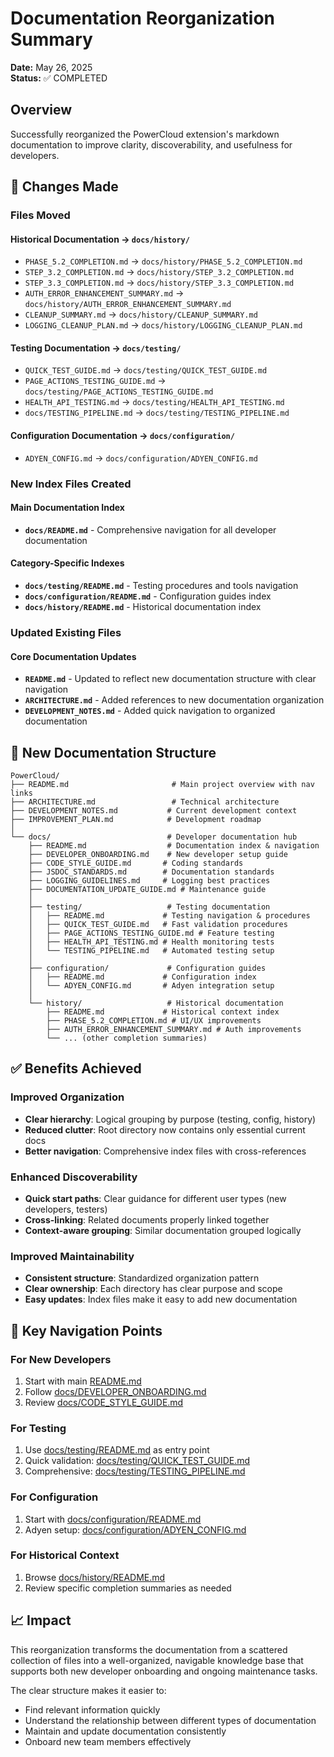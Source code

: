 # Documentation Reorganization Summary

**Date:** May 26, 2025  
**Status:** ✅ COMPLETED

## Overview

Successfully reorganized the PowerCloud extension's markdown documentation to improve clarity, discoverability, and usefulness for developers.

## 🔄 Changes Made

### Files Moved

#### Historical Documentation → `docs/history/`
- `PHASE_5.2_COMPLETION.md` → `docs/history/PHASE_5.2_COMPLETION.md`
- `STEP_3.2_COMPLETION.md` → `docs/history/STEP_3.2_COMPLETION.md`
- `STEP_3.3_COMPLETION.md` → `docs/history/STEP_3.3_COMPLETION.md`
- `AUTH_ERROR_ENHANCEMENT_SUMMARY.md` → `docs/history/AUTH_ERROR_ENHANCEMENT_SUMMARY.md`
- `CLEANUP_SUMMARY.md` → `docs/history/CLEANUP_SUMMARY.md`
- `LOGGING_CLEANUP_PLAN.md` → `docs/history/LOGGING_CLEANUP_PLAN.md`

#### Testing Documentation → `docs/testing/`
- `QUICK_TEST_GUIDE.md` → `docs/testing/QUICK_TEST_GUIDE.md`
- `PAGE_ACTIONS_TESTING_GUIDE.md` → `docs/testing/PAGE_ACTIONS_TESTING_GUIDE.md`
- `HEALTH_API_TESTING.md` → `docs/testing/HEALTH_API_TESTING.md`
- `docs/TESTING_PIPELINE.md` → `docs/testing/TESTING_PIPELINE.md`

#### Configuration Documentation → `docs/configuration/`
- `ADYEN_CONFIG.md` → `docs/configuration/ADYEN_CONFIG.md`

### New Index Files Created

#### Main Documentation Index
- **`docs/README.md`** - Comprehensive navigation for all developer documentation

#### Category-Specific Indexes
- **`docs/testing/README.md`** - Testing procedures and tools navigation
- **`docs/configuration/README.md`** - Configuration guides index
- **`docs/history/README.md`** - Historical documentation index

### Updated Existing Files

#### Core Documentation Updates
- **`README.md`** - Updated to reflect new documentation structure with clear navigation
- **`ARCHITECTURE.md`** - Added references to new documentation organization
- **`DEVELOPMENT_NOTES.md`** - Added quick navigation to organized documentation

## 📁 New Documentation Structure

```
PowerCloud/
├── README.md                       # Main project overview with nav links
├── ARCHITECTURE.md                 # Technical architecture
├── DEVELOPMENT_NOTES.md           # Current development context
├── IMPROVEMENT_PLAN.md            # Development roadmap
│
└── docs/                          # Developer documentation hub
    ├── README.md                  # Documentation index & navigation
    ├── DEVELOPER_ONBOARDING.md    # New developer setup guide
    ├── CODE_STYLE_GUIDE.md       # Coding standards
    ├── JSDOC_STANDARDS.md        # Documentation standards
    ├── LOGGING_GUIDELINES.md     # Logging best practices
    ├── DOCUMENTATION_UPDATE_GUIDE.md # Maintenance guide
    │
    ├── testing/                   # Testing documentation
    │   ├── README.md             # Testing navigation & procedures
    │   ├── QUICK_TEST_GUIDE.md   # Fast validation procedures
    │   ├── PAGE_ACTIONS_TESTING_GUIDE.md # Feature testing
    │   ├── HEALTH_API_TESTING.md # Health monitoring tests
    │   └── TESTING_PIPELINE.md   # Automated testing setup
    │
    ├── configuration/             # Configuration guides
    │   ├── README.md             # Configuration index
    │   └── ADYEN_CONFIG.md       # Adyen integration setup
    │
    └── history/                   # Historical documentation
        ├── README.md             # Historical context index
        ├── PHASE_5.2_COMPLETION.md # UI/UX improvements
        ├── AUTH_ERROR_ENHANCEMENT_SUMMARY.md # Auth improvements
        └── ... (other completion summaries)
```

## ✅ Benefits Achieved

### Improved Organization
- **Clear hierarchy**: Logical grouping by purpose (testing, config, history)
- **Reduced clutter**: Root directory now contains only essential current docs
- **Better navigation**: Comprehensive index files with cross-references

### Enhanced Discoverability
- **Quick start paths**: Clear guidance for different user types (new developers, testers)
- **Cross-linking**: Related documents properly linked together
- **Context-aware grouping**: Similar documentation grouped logically

### Improved Maintainability
- **Consistent structure**: Standardized organization pattern
- **Clear ownership**: Each directory has clear purpose and scope
- **Easy updates**: Index files make it easy to add new documentation

## 🔗 Key Navigation Points

### For New Developers
1. Start with main [README.md](./README.md)
2. Follow [docs/DEVELOPER_ONBOARDING.md](./docs/DEVELOPER_ONBOARDING.md)
3. Review [docs/CODE_STYLE_GUIDE.md](./docs/CODE_STYLE_GUIDE.md)

### For Testing
1. Use [docs/testing/README.md](./docs/testing/README.md) as entry point
2. Quick validation: [docs/testing/QUICK_TEST_GUIDE.md](./docs/testing/QUICK_TEST_GUIDE.md)
3. Comprehensive: [docs/testing/TESTING_PIPELINE.md](./docs/testing/TESTING_PIPELINE.md)

### For Configuration
1. Start with [docs/configuration/README.md](./docs/configuration/README.md)
2. Adyen setup: [docs/configuration/ADYEN_CONFIG.md](./docs/configuration/ADYEN_CONFIG.md)

### For Historical Context
1. Browse [docs/history/README.md](./docs/history/README.md)
2. Review specific completion summaries as needed

## 📈 Impact

This reorganization transforms the documentation from a scattered collection of files into a well-organized, navigable knowledge base that supports both new developer onboarding and ongoing maintenance tasks.

The clear structure makes it easier to:
- Find relevant information quickly
- Understand the relationship between different types of documentation
- Maintain and update documentation consistently
- Onboard new team members effectively
